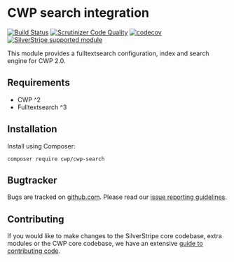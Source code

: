 # CWP search integration

[![Build Status](https://api.travis-ci.com/silverstripe/cwp-search.svg?branch=1)](https://travis-ci.com/silverstripe/cwp-search)
[![Scrutinizer Code Quality](https://scrutinizer-ci.com/g/silverstripe/cwp-search/badges/quality-score.png?b=master)](https://scrutinizer-ci.com/g/silverstripe/cwp-search/?branch=master)
[![codecov](https://codecov.io/gh/silverstripe/cwp-search/branch/master/graph/badge.svg)](https://codecov.io/gh/silverstripe/cwp-search)
[![SilverStripe supported module](https://img.shields.io/badge/silverstripe-supported-0071C4.svg)](https://www.silverstripe.org/software/addons/silverstripe-commercially-supported-module-list/)

This module provides a fulltextsearch configuration, index and search engine for CWP 2.0.

## Requirements

* CWP ^2
* Fulltextsearch ^3

## Installation

Install using Composer:

```
composer require cwp/cwp-search
```

## Bugtracker

Bugs are tracked on [github.com](https://github.com/silverstripe/cwp-search/issues). Please read our
[issue reporting guidelines](https://docs.silverstripe.org/en/contributing/issues_and_bugs/).

## Contributing

If you would like to make changes to the SilverStripe core codebase, extra modules or the CWP core codebase, we have
an extensive [guide to contributing code](https://docs.silverstripe.org/en/contributing/code).
